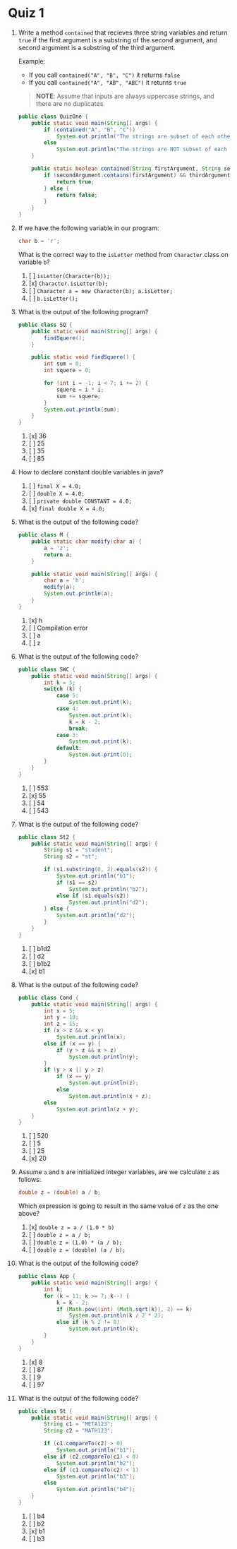 # Quiz 1

1. Write a method `contained` that recieves three string variables and return `true` if the first argument is a substring of the second argument, and second argument is a substring of the third argument.

    Example:

    - If you call `contained("A", "B", "C")` it returns `false`
    - If you call `contained("A", "AB", "ABC")` it returns `true`

    > **NOTE**: Assume that inputs are always uppercase strings, and there are no duplicates.

    ```java
    public class QuizOne {
        public static void main(String[] args) {
            if (contained("A", "B", "C"))
                System.out.println("The strings are subset of each other");
            else
                System.out.println("The strings are NOT subset of each other");
        }

        public static boolean contained(String firstArgument, String secondArgument, String thirdArgument) {
            if (secondArgument.contains(firstArgument) && thirdArgument.contains(secondArgument)) {
                return true;
            } else {
                return false;
            }
        }
    }
    ```

2. If we have the following variable in our program:

    ```java
    char b = 'r';
    ```

    What is the correct way to the `isLetter` method from `Character` class on variable `b`?

    1. [ ] `isLetter(Character(b));`
    2. [x] `Character.isLetter(b);`
    3. [ ] `Character a = new Character(b); a.isLetter;`
    4. [ ] `b.isLetter();`

3. What is the output of the following program?

    ```java
    public class SQ {
        public static void main(String[] args) {
            findSquere();
        }

        public static void findSquere() {
            int sum = 0;
            int squere = 0;

            for (int i = -1; i < 7; i += 2) {
                squere = i * i;
                sum += squere;
            }
            System.out.println(sum);
        }
    }
    ```

    1. [x] 36
    2. [ ] 25
    3. [ ] 35
    4. [ ] 85

4. How to declare constant double variables in java?

    1. [ ] `final X = 4.0;`
    2. [ ] `double X = 4.0;`
    3. [ ] `private double CONSTANT = 4.0;`
    4. [x] `final double X = 4.0;`

5. What is the output of the following code?

    ```java
    public class M {
        public static char modify(char a) {
            a = 'z';
            return a;
        }

        public static void main(String[] args) {
            char a = 'h';
            modify(a);
            System.out.println(a);
        }
    }
    ```

    1. [x] h
    2. [ ] Compilation error
    3. [ ] a
    4. [ ] z

6. What is the output of the following code?

    ```java
    public class SWC {
        public static void main(String[] args) {
            int k = 5;
            switch (k) {
                case 5:
                    System.out.print(k);
                case 4:
                    System.out.print(k);
                    k = k - 2;
                    break;
                case 3:
                    System.out.print(k);
                default:
                    System.out.print(0);
            }
        }
    }
    ```

    1. [ ] 553
    2. [x] 55
    3. [ ] 54
    4. [ ] 543

7. What is the output of the following code?

    ```java
    public class St2 {
        public static void main(String[] args) {
            String s1 = "student";
            String s2 = "st";

            if (s1.substring(0, 2).equals(s2)) {
                System.out.println("b1");
                if (s1 == s2)
                    System.out.println("b2");
                else if (s1.equals(s2))
                    System.out.println("d2");
            } else {
                System.out.println("d2");
            }
        }
    }
    ```

    1. [ ] b1d2
    2. [ ] d2
    3. [ ] b1b2
    4. [x] b1

8. What is the output of the following code?

    ```java
    public class Cond {
        public static void main(String[] args) {
            int x = 5;
            int y = 10;
            int z = 15;
            if (x > z && x < y)
                System.out.println(x);
            else if (x == y) {
                if (y > z && x > z)
                    System.out.println(y);
            }
            if (y > x || y > z)
                if (x == y)
                    System.out.println(z);
                else
                    System.out.println(x + z);
            else
                System.out.println(z + y);
        }
    }
    ```

    1. [ ] 520
    2. [ ] 5
    3. [ ] 25
    4. [x] 20

9. Assume `a` and `b` are initialized integer variables, are we calculate `z` as follows:

    ```java
    double z = (double) a / b;
    ```

    Which expression is going to result in the same value of `z` as the one above?

    1. [x] `double z = a / (1.0 * b)`
    2. [ ] `double z = a / b;`
    3. [ ] `double z = (1.0) * (a / b);`
    4. [ ] `double z = (double) (a / b);`

10. What is the output of the following code?

    ```java
    public class App {
        public static void main(String[] args) {
            int k;
            for (k = 11; k >= 7; k--) {
                k = k - 2;
                if (Math.pow((int) (Math.sqrt(k)), 2) == k)
                    System.out.println(k / 2 * 2);
                else if (k % 2 != 0)
                    System.out.println(k);
            }
        }
    }
    ```

    1. [x] 8
    2. [ ] 87
    3. [ ] 9
    4. [ ] 97

11. What is the output of the following code?

    ```java
    public class St {
        public static void main(String[] args) {
            String c1 = "META123";
            String c2 = "MATH123";

            if (c1.compareTo(c2) > 0)
                System.out.println("b1");
            else if (c2.compareTo(c1) < 0)
                System.out.println("b2");
            else if (c1.compareTo(c2) < 1)
                System.out.println("b3");
            else
                System.out.println("b4");
        }
    }
    ```

    1. [ ] b4
    2. [ ] b2
    3. [x] b1
    4. [ ] b3

